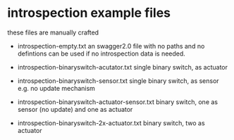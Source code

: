 # introspection example files

these files are manually crafted

- introspection-empty.txt
  an swagger2.0 file with no paths and no defintions
  can be used if no introspection data is needed.
  
- introspection-binaryswitch-acutator.txt
  single binary switch, as actuator

- introspection-binaryswitch-sensor.txt
  single binary switch, as sensor e.g. no update mechanism
  
 
- introspection-binaryswitch-actuator-sensor.txt
  binary switch, one as sensor (no update) and one as actuator
  
- introspection-binaryswitch-2x-actuator.txt
  binary switch, two as actuator